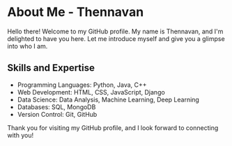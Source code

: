 # About Me - Thennavan

Hello there! Welcome to my GitHub profile. My name is Thennavan, and I'm delighted to have you here. Let me introduce myself and give you a glimpse into who I am.

## Skills and Expertise

- Programming Languages: Python, Java, C++
- Web Development: HTML, CSS, JavaScript, Django
- Data Science: Data Analysis, Machine Learning, Deep Learning
- Databases: SQL, MongoDB
- Version Control: Git, GitHub



Thank you for visiting my GitHub profile, and I look forward to connecting with you!

